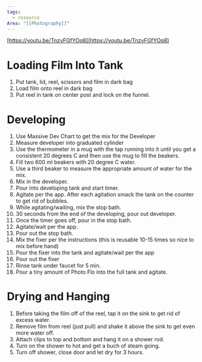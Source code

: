 ```yaml
---
tags:
  - resource
Area: "[[Photography]]"
---
```


[https://youtu.be/TnzvFGfYOq8](https://youtu.be/TnzvFGfYOq8)

# Loading Film Into Tank

1. Put tank, lid, reel, scissors and film in dark bag
2. Load film onto reel in dark bag
3. Put reel in tank on center post and lock on the funnel.


# Developing

1. Use Massive Dev Chart to get the mix for the Developer
2. Measure developer into graduated cylinder
3.  Use the thermometer in a mug with the tap running into it until you get a consistent 20 degrees C and then use the mug to fill the beakers.
4. Fill two 600 ml beakers with 20 degree C water.
5.  Use a third beaker to measure the appropriate amount of water for the mix.
6. Mix in the developer.
7. Pour into developing tank and start timer.
8. Agitate per the app. After each agitation smack the tank on the counter to get rid of bubbles.
9. While agitating/waiting,  mix the stop bath.
10. 30 seconds from the end of the developing,  pour out developer.
11. Once the timer goes off, pour in the stop bath.
12. Agitate/wait per the app.
13. Pour out the stop bath.
14. Mix the fixer per the instructions  (this is reusable 10-15 times so nice to mix before hand)
15. Pour the fixer into the tank and agitate/wait per the app
16. Pour out the fixer
17. Rinse tank under faucet for 5 min.
18. Pour a tiny amount of Photo Flo into the full tank and agitate.

# Drying and Hanging

1. Before taking the film off of the reel,  tap it on the sink to get rid of excess water.
2. Remove film from reel  (just pull) and shake it above the sink to get even more water off.
3. Attach clips to top and bottom and hang it on a shower rod.
4. Turn on the shower to hot and get a buch of steam going. 
5. Turn off shower, close door and let dry for 3 hours.



